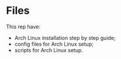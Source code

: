 # Files

This rep have:	
- Arch Linux installation step by step guide;
- config files for Arch Linux setup;
- scripts for Arch Linux setup.
